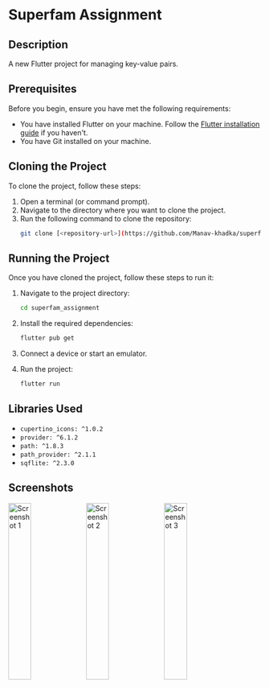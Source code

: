 # Superfam Assignment

## Description
A new Flutter project for managing key-value pairs.

## Prerequisites
Before you begin, ensure you have met the following requirements:
- You have installed Flutter on your machine. Follow the [Flutter installation guide](https://flutter.dev/docs/get-started/install) if you haven't.
- You have Git installed on your machine.

## Cloning the Project
To clone the project, follow these steps:

1. Open a terminal (or command prompt).
2. Navigate to the directory where you want to clone the project.
3. Run the following command to clone the repository:
    ```sh
    git clone [<repository-url>](https://github.com/Manav-khadka/superfam-assignment.git)
    ```
   

## Running the Project
Once you have cloned the project, follow these steps to run it:

1. Navigate to the project directory:
    ```sh
    cd superfam_assignment
    ```

2. Install the required dependencies:
    ```sh
    flutter pub get
    ```

3. Connect a device or start an emulator.

4. Run the project:
    ```sh
    flutter run
    ```

## Libraries Used
- `cupertino_icons: ^1.0.2`
- `provider: ^6.1.2`
- `path: ^1.8.3`
- `path_provider: ^2.1.1`
- `sqflite: ^2.3.0`

## Screenshots<div style="display: flex; flex-wrap: wrap; gap: 10px;">
  <img src="https://github.com/user-attachments/assets/f51b8612-d597-440a-b7d5-1b4b9247c6cc" alt="Screenshot 1" style="width: 30%; height: auto;">
  <img src="https://github.com/user-attachments/assets/c370e727-55f7-49ef-b4a6-df568a9b4496" alt="Screenshot 2" style="width: 30%; height: auto;">
  <img src="https://github.com/user-attachments/assets/a8865aea-25b6-4b9a-a30c-26302dac0575" alt="Screenshot 3" style="width: 30%; height: auto;">
</div>
